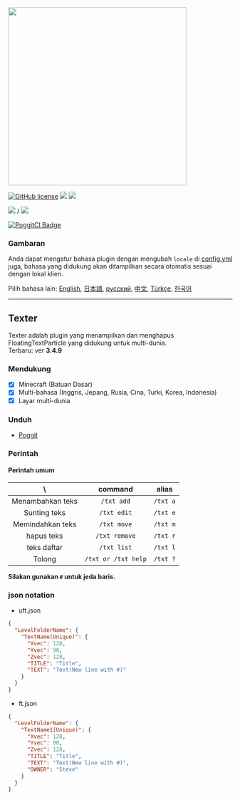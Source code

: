 <img src="/assets/Texter.png" width="400px">  

[![GitHub license](https://img.shields.io/badge/license-UIUC/NCSA-blue.svg)](https://github.com/fuyutsuki/Texter/blob/master/LICENSE)
[![](https://poggit.pmmp.io/shield.state/Texter)](https://poggit.pmmp.io/p/Texter)
[![](https://poggit.pmmp.io/shield.api/Texter)](https://poggit.pmmp.io/p/Texter)  

[![](https://poggit.pmmp.io/shield.dl/Texter)](https://poggit.pmmp.io/p/Texter) / [![](https://poggit.pmmp.io/shield.dl.total/Texter)](https://poggit.pmmp.io/p/Texter)

[![PoggitCI Badge](https://poggit.pmmp.io/ci.badge/fuyutsuki/Texter/Texter)](https://poggit.pmmp.io/ci/fuyutsuki/Texter/Texter)

### Gambaran

Anda dapat mengatur bahasa plugin dengan mengubah `locale` di [config.yml](/resources/config.yml)
juga, bahasa yang didukung akan ditampilkan secara otomatis sesuai dengan lokal klien.

Pilih bahasa lain:
[English](/README.md),
[日本語](./.github/readme/ja_jp.md),
[русский](./.github/readme/ru_ru.md),
[中文](./.github/readme/zh_cn.md),
[Türkçe](./.github/readme/tr_tr.md),
[한국어](./.github/readme/ko_kr.md)

***

## Texter

Texter adalah plugin yang menampilkan dan menghapus FloatingTextParticle yang didukung untuk multi-dunia.  
Terbaru: ver **3.4.9**


<!--
**Cabang ini sedang dikembangkan. Mungkin ada banyak bug.**  
-->


### Mendukung

- [x] Minecraft (Batuan Dasar)
- [x] Multi-bahasa (Inggris, Jepang, Rusia, Cina, Turki, Korea, Indonesia)
- [x] Layar multi-dunia

### Unduh

* [Poggit](https://poggit.pmmp.io/p/Texter)

### Perintah

#### Perintah umum

| \ |command|alias|
|:--:|:--:|:--:|
|Menambahkan teks|`/txt add`|`/txt a`|
|Sunting teks|`/txt edit`|`/txt e`|
|Memindahkan teks|`/txt move`|`/txt m`|
|hapus teks|`/txt remove`|`/txt r`|
|teks daftar|`/txt list`|`/txt l`|
|Tolong|`/txt or /txt help`|`/txt ?`|

**Silakan gunakan `#` untuk jeda baris.**

### json notation

- uft.json
```json
{
  "LevelFolderName": {
    "TextName(Unique)": {
      "Xvec": 128,
      "Yvec": 90,
      "Zvec": 128,
      "TITLE": "Title",
      "TEXT": "Text(New line with #)"
    }
  }
}
```

- ft.json
```json
{
  "LevelFolderName": {
    "TextName1(Unique)": {
      "Xvec": 128,
      "Yvec": 90,
      "Zvec": 128,
      "TITLE": "Title",
      "TEXT": "Text(New line with #)",
      "OWNER": "Steve"
    }
  }
}
```
